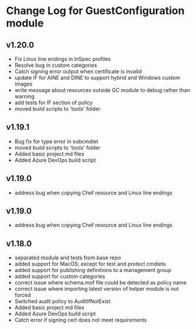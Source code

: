 # Change Log for GuestConfiguration module

## v1.20.0

- Fix Linux line endings in InSpec profiles
- Resolve bug in custom categories
- Catch signing error output when certificate is invalid
- update IF for AINE and DINE to support hybrid and Windows custom images
- write message about resources outside GC module to debug rather than warning
- add tests for IF section of policy
- moved build scripts to 'tools' folder

## v1.19.1

- Bug fix for type error in subcmdlet
- moved build scripts to 'tools' folder
- Added basic project md files
- Added Azure DevOps build script

## v1.19.0

- address bug when copying Chef resource and Linux line endings

## v1.19.0

- address bug when copying Chef resource and Linux line endings

## v1.18.0

- separated module and tests from base repo
- added support for MacOS; except for test and protect cmdlets
- added support for publishing definitions to a management group
- added support for custom categories
- correct issue where schema.mof file could be detected as policy name
- correct issue where importing latest version of helper module is not forced
- Switched audit policy to AuditIfNotExist
- Added basic project md files
- Added Azure DevOps build script
- Catch error if signing cert does not meet requirements
